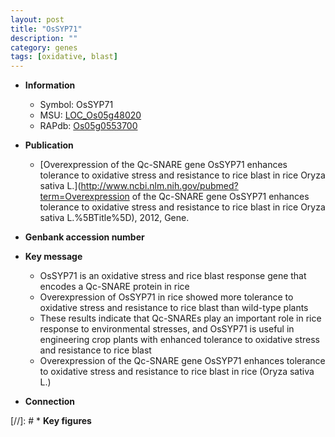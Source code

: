 ```yaml
---
layout: post
title: "OsSYP71"
description: ""
category: genes
tags: [oxidative, blast]
---
```


* **Information**  
    + Symbol: OsSYP71  
    + MSU: [LOC_Os05g48020](http://rice.uga.edu/cgi-bin/ORF_infopage.cgi?orf=LOC_Os05g48020)  
    + RAPdb: [Os05g0553700](http://rapdb.dna.affrc.go.jp/viewer/gbrowse_details/irgsp1?name=Os05g0553700)  

* **Publication**  
    + [Overexpression of the Qc-SNARE gene OsSYP71 enhances tolerance to oxidative stress and resistance to rice blast in rice Oryza sativa L.](http://www.ncbi.nlm.nih.gov/pubmed?term=Overexpression of the Qc-SNARE gene OsSYP71 enhances tolerance to oxidative stress and resistance to rice blast in rice Oryza sativa L.%5BTitle%5D), 2012, Gene.

* **Genbank accession number**  

* **Key message**  
    + OsSYP71 is an oxidative stress and rice blast response gene that encodes a Qc-SNARE protein in rice
    + Overexpression of OsSYP71 in rice showed more tolerance to oxidative stress and resistance to rice blast than wild-type plants
    + These results indicate that Qc-SNAREs play an important role in rice response to environmental stresses, and OsSYP71 is useful in engineering crop plants with enhanced tolerance to oxidative stress and resistance to rice blast
    + Overexpression of the Qc-SNARE gene OsSYP71 enhances tolerance to oxidative stress and resistance to rice blast in rice (Oryza sativa L.)

* **Connection**  

[//]: # * **Key figures**  


